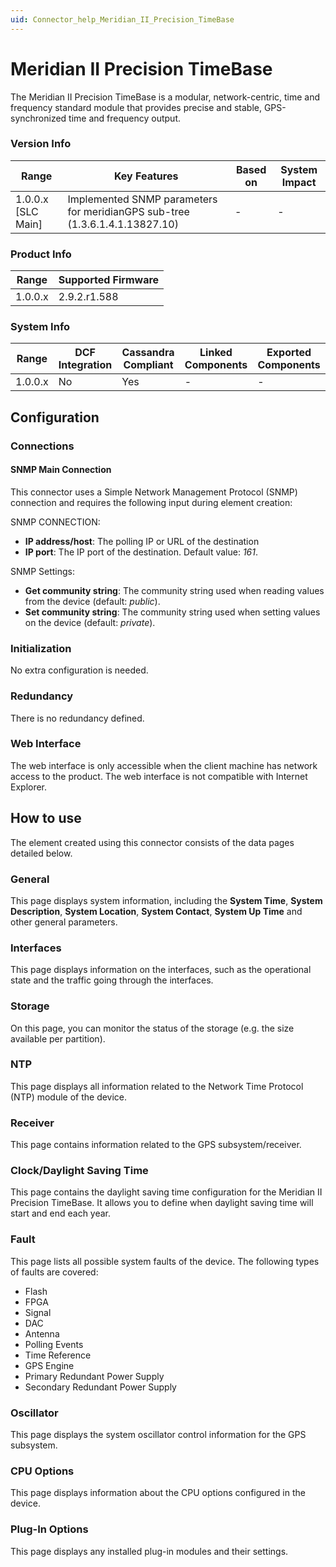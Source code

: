 ```yaml
---
uid: Connector_help_Meridian_II_Precision_TimeBase
---
```


# Meridian II Precision TimeBase

The Meridian II Precision TimeBase is a modular, network-centric, time and frequency standard module that provides precise and stable, GPS-synchronized time and frequency output.

### Version Info

| **Range**            | **Key Features**                                                            | **Based on** | **System Impact** |
|----------------------|-----------------------------------------------------------------------------|--------------|-------------------|
| 1.0.0.x \[SLC Main\] | Implemented SNMP parameters for meridianGPS sub-tree (1.3.6.1.4.1.13827.10) | \-           | \-                |

### Product Info

| **Range** | **Supported Firmware** |
|-----------|------------------------|
| 1.0.0.x   | 2.9.2.r1.588           |

### System Info

| **Range** | **DCF Integration** | **Cassandra Compliant** | **Linked Components** | **Exported Components** |
|-----------|---------------------|-------------------------|-----------------------|-------------------------|
| 1.0.0.x   | No                  | Yes                     | \-                    | \-                      |

## Configuration

### Connections

#### SNMP Main Connection

This connector uses a Simple Network Management Protocol (SNMP) connection and requires the following input during element creation:

SNMP CONNECTION:

- **IP address/host**: The polling IP or URL of the destination
- **IP port**: The IP port of the destination. Default value: *161*.

SNMP Settings:

- **Get community string**: The community string used when reading values from the device (default: *public*).
- **Set community string**: The community string used when setting values on the device (default: *private*).

### Initialization

No extra configuration is needed.

### Redundancy

There is no redundancy defined.

### Web Interface

The web interface is only accessible when the client machine has network access to the product. The web interface is not compatible with Internet Explorer.

## How to use

The element created using this connector consists of the data pages detailed below.

### General

This page displays system information, including the **System Time**, **System Description**, **System Location**, **System Contact**, **System Up Time** and other general parameters.

### Interfaces

This page displays information on the interfaces, such as the operational state and the traffic going through the interfaces.

### Storage

On this page, you can monitor the status of the storage (e.g. the size available per partition).

### NTP

This page displays all information related to the Network Time Protocol (NTP) module of the device.

### Receiver

This page contains information related to the GPS subsystem/receiver.

### Clock/Daylight Saving Time

This page contains the daylight saving time configuration for the Meridian II Precision TimeBase. It allows you to define when daylight saving time will start and end each year.

### Fault

This page lists all possible system faults of the device. The following types of faults are covered:

- Flash
- FPGA
- Signal
- DAC
- Antenna
- Polling Events
- Time Reference
- GPS Engine
- Primary Redundant Power Supply
- Secondary Redundant Power Supply

### Oscillator

This page displays the system oscillator control information for the GPS subsystem.

### CPU Options

This page displays information about the CPU options configured in the device.

### Plug-In Options

This page displays any installed plug-in modules and their settings.
